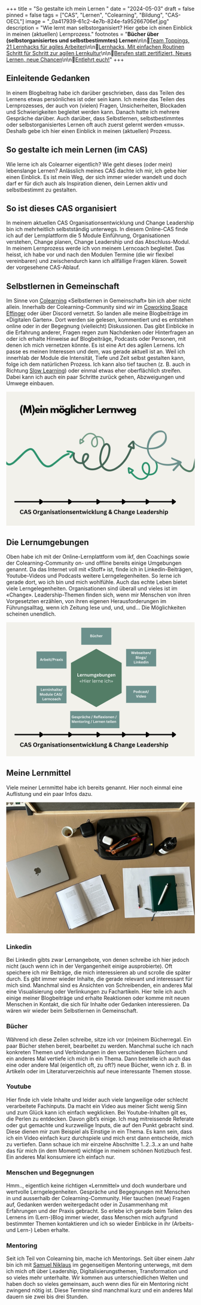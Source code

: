 +++
title = "So gestalte ich mein Lernen "
date = "2024-05-03"
draft = false
pinned = false
tags = ["CAS", "Lernen", "Colearning", "Bildung", "CAS-OECL"]
image = "_0a417939-61c2-4e7b-824e-fa95266706ef.jpg"
description = "Wie lernt man selbstorganisiert? Hier gebe ich einen Einblick in meinen (aktuellen) Lernprozess."
footnotes = "**Bücher über (selbstorganisiertes und selbstbestimmtes) Lernen**\n\n📕[Team Toppings, 21 Lernhacks für agiles Arbeiten](https://www.exlibris.ch/de/buecher-buch/deutschsprachige-buecher/franziska-schleuter/team-toppings/id/9783800671939/)\n\n📕[Lernhacks, Mit einfachen Routinen Schritt für Schritt zur agilen Lernkultur](https://www.exlibris.ch/de/buecher-buch/deutschsprachige-buecher/thomas-tillmann/lernhacks/id/9783800664986/)\n\n📕[Berufen statt zertifiziert, Neues Lernen, neue Chancen](https://www.exlibris.ch/de/buecher-buch/deutschsprachige-buecher/anja-c-wagner/berufen-statt-zertifiziert/id/9783035518689/)\n\n📕[Entlehrt euch!](https://www.exlibris.ch/de/buecher-buch/deutschsprachige-buecher/rolf-arnold/entlehrt-euch/id/9783035504590/)"
+++
## **Einleitende Gedanken**

In einem Blogbeitrag habe ich darüber geschrieben, dass das Teilen des Lernens etwas persönliches ist oder sein kann. Ich meine das Teilen des Lernprozesses, der auch von (vielen) Fragen, Unsicherheiten, Blockaden und Schwierigkeiten begleitet werden kann. Danach hatte ich mehrere Gespräche darüber. Auch darüber, dass Selbstlernen, selbstbestimmtes oder selbstorganisiertes Lernen oft auch zuerst gelernt werden «muss». Deshalb gebe ich hier einen Einblick in meinen (aktuellen) Prozess. 

## **So gestalte ich mein Lernen (im CAS)**

Wie lerne ich als Colearner eigentlich? Wie geht dieses (oder mein) lebenslange Lernen? Anlässlich meines CAS dachte ich mir, ich gebe hier einen Einblick. Es ist mein Weg, der sich immer wieder wandelt und doch darf er für dich auch als Inspiration dienen, dein Lernen aktiv und selbstbestimmt zu gestalten.

## **So ist dieses CAS organisiert**

In meinem aktuellen CAS Organisationsentwicklung und Change Leadership bin ich mehrheitlich selbstständig unterwegs. In diesem Online-CAS finde ich auf der Lernplattform die 5 Module Einführung, Organisationen verstehen, Change planen, Change Leadership und das Abschluss-Modul. In meinem Lernprozess werde ich von meinem Lerncoach begleitet. Das heisst, ich habe vor und nach den Modulen Termine (die wir flexibel vereinbaren) und zwischendurch kann ich allfällige Fragen klären. Soweit der vorgesehene CAS-Ablauf. 

## **Selbstlernen in Gemeinschaft**

Im Sinne von [Colearning](https://www.colearning.org) «Selbstlernen in Gemeinschaft» bin ich aber nicht allein. Innerhalb der Colearning-Community sind wir im [Coworking Space Effinger](https://www.effinger.ch) oder über Discord vernetzt. So landen alle meine Blogbeiträge im «Digitalen Garten». Dort werden sie gelesen, kommentiert und es entstehen online oder in der Begegnung (vielleicht) Diskussionen. Das gibt Einblicke in die Erfahrung anderer, Fragen regen zum Nachdenken oder Hinterfragen an oder ich erhalte Hinweise auf Blogbeiträge, Podcasts oder Personen, mit denen ich mich vernetzen könnte. Es ist eine Art des agilen Lernens. Ich passe es meinen Interessen und dem, was gerade aktuell ist an. Weil ich innerhlab der Module die Intensität, Tiefe und Zeit selbst gestalten kann, folge ich dem natürlichen Prozess. Ich kann also tief tauchen (z. B. auch in Richtung [Slow Learning](https://www.slow-learning.com/deutsch)) oder einmal etwas eher oberflächlich streifen. Dabei kann ich auch ein paar Schritte zurück gehen, Abzweigungen und Umwege einbauen. 

![So oder so ähnlich könnte (m)ein individueller Lernweg innerhalb dieses CAS aussehen. Eigene Visualisierung. ](blogbilder-11.png)

## **Die Lernumgebungen**

Oben habe ich mit der Online-Lernplattform vom ikf, den Coachings sowie der Colearning-Community on- und offline bereits einige Umgebungen genannt. Da das Internet voll mit «Stoff» ist, finde ich in Linkedin-Beiträgen, Youtube-Videos und Podcasts weitere Lerngelegenheiten. So lerne ich gerade dort, wo ich bin und mich wohlfühle. Auch das echte Leben bietet viele Lerngelegenheiten. Organisationen sind überall und vieles ist im «Change». Leadership-Themen finden sich, wenn mir Menschen von ihren Vorgesetzten erzählen, von ihren eigenen Herausforderungen im Führungsalltag, wenn ich Zeitung lese und, und, und… Die Möglichkeiten scheinen unendlich.  

![Die Welt und das Leben als Lernort. Eigene Visualisierung.](lernumgebung.png)

## **Meine Lernmittel**

Viele meiner Lernmittel habe ich bereits genannt. Hier noch einmal eine Auflistung und ein paar Infos dazu. 

![](img_9387.jpg)

### **Linkedin**

Bei Linkedin gibts zwar Lernangebote, von denen schreibe ich hier jedoch nicht (auch wenn ich in der Vergangenheit einige ausprobierte). Oft speichere ich mir Beiträge, die mich interessieren ab und scrolle die später durch. Es gibt immer wieder Inhalte, die gerade relevant und interessant für mich sind. Manchmal sind es Ansichten von Schreibenden, ein anderes Mal eine Visualisierung oder Verlinkungen zu Fachartikeln. Hier teile ich auch einige meiner Blogbeiträge und erhalte Reaktionen oder komme mit neuen Menschen in Kontakt, die sich für Inhalte oder Gedanken interessieren. Da wären wir wieder beim Selbstlernen in Gemeinschaft. 

### **Bücher** 

Während ich diese Zeilen schreibe, sitze ich vor (m)einem Bücherregal. Ein paar Bücher stehen bereit, bearbeitet zu werden. Manchmal suche ich nach konkreten Themen und Verbindungen in den verschiedenen Büchern und ein anderes Mal vertiefe ich mich in ein Thema. Dann bestelle ich auch das eine oder andere Mal (eigentlich oft, zu oft?) neue Bücher, wenn ich z. B. in Artikeln oder im Literaturverzeichnis auf neue interessante Themen stosse. 

### **Youtube**

Hier finde ich viele Inhalte und leider auch viele langweilige oder schlecht verarbeitete Fachinputs. Da macht ein Video aus meiner Sicht wenig Sinn und zum Glück kann ich einfach wegklicken. Bei Youtube-Inhalten gilt es, die Perlen zu entdecken. Davon gibt’s einige. Ich mag mitreissende Referate oder gut gemachte und kurzweilige Inputs, die auf den Punkt gebracht sind. Diese dienen mir zum Beispiel als Einstige in ein Thema. Es kann sein, dass ich ein Video einfach kurz durchspiele und mich erst dann entscheide, mich zu vertiefen. Dann schaue ich mir einzelne Abschnitte 1..2..3..x an und halte das für mich (in dem Moment) wichtige in meinem schönen Notizbuch fest. Ein anderes Mal konsumiere ich einfach nur. 

### **Menschen und Begegnungen**

Hmm.., eigentlich keine richtigen «Lernmittel» und doch wunderbare und wertvolle Lerngelegenheiten. Gespräche und Begegnungen mit Menschen in und ausserhalb der Colearning-Community. Hier tauchen (neue) Fragen auf, Gedanken werden weitergedacht oder in Zusammenhang mit Erfahrungen und der Praxis gebracht. So erlebe ich gerade beim Teilen des Lernens im (Lern-)Blog immer wieder, dass Menschen mich aufgrund bestimmter Themen kontaktieren und ich so wieder Einblicke in ihr (Arbeits- und Lern-) Leben erhalte. 

### **Mentoring**

Seit ich Teil von Colearning bin, mache ich Mentorings. Seit über einem Jahr bin ich mit [Samuel Niklaus](https://projectlead.ch) im gegenseitigen Mentoring unterwegs, mit dem ich mich oft über Leadership, Digitalisierungsthemen, Transformation und so vieles mehr unterhalte. Wir kommen aus unterschiedlichen Welten und haben doch so vieles gemeinsam, auch wenn dies für ein Mentoring nicht zwingend nötig ist. Diese Termine sind manchmal kurz und ein anderes Mal dauern sie zwei bis drei Stunden.

<script class="podigee-podcast-player" src="https://player.podigee-cdn.net/podcast-player/javascripts/podigee-podcast-player.js" data-configuration="https://entwicklungsfreiraum-siebenminuten.podigee.io/5-new-episode/embed?context=external"></script>